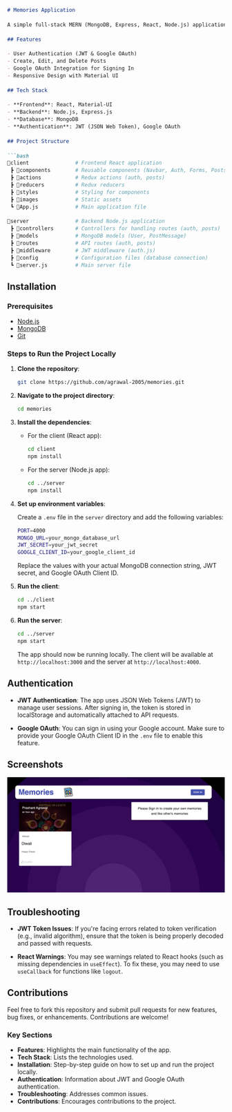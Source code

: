 ```md
# Memories Application

A simple full-stack MERN (MongoDB, Express, React, Node.js) application for sharing memorable moments with images and descriptions. The app supports user authentication, Google sign-in, and allows users to create, edit, and delete posts.

## Features

- User Authentication (JWT & Google OAuth)
- Create, Edit, and Delete Posts
- Google OAuth Integration for Signing In
- Responsive Design with Material UI

## Tech Stack

- **Frontend**: React, Material-UI
- **Backend**: Node.js, Express.js
- **Database**: MongoDB
- **Authentication**: JWT (JSON Web Token), Google OAuth

## Project Structure

```bash
📂client               # Frontend React application
 ┣ 📂components        # Reusable components (Navbar, Auth, Forms, Posts, etc.)
 ┣ 📂actions           # Redux actions (auth, posts)
 ┣ 📂reducers          # Redux reducers
 ┣ 📂styles            # Styling for components
 ┣ 📂images            # Static assets
 ┗ 📄App.js            # Main application file

📂server               # Backend Node.js application
 ┣ 📂controllers       # Controllers for handling routes (auth, posts)
 ┣ 📂models            # MongoDB models (User, PostMessage)
 ┣ 📂routes            # API routes (auth, posts)
 ┣ 📂middleware        # JWT middleware (auth.js)
 ┣ 📂config            # Configuration files (database connection)
 ┗ 📄server.js         # Main server file
```

## Installation

### Prerequisites

- [Node.js](https://nodejs.org/en/)
- [MongoDB](https://www.mongodb.com/)
- [Git](https://git-scm.com/)

### Steps to Run the Project Locally

1. **Clone the repository**:

   ```bash
   git clone https://github.com/agrawal-2005/memories.git
   ```

2. **Navigate to the project directory**:

   ```bash
   cd memories
   ```

3. **Install the dependencies**:

   - For the client (React app):

     ```bash
     cd client
     npm install
     ```

   - For the server (Node.js app):

     ```bash
     cd ../server
     npm install
     ```

4. **Set up environment variables**:

   Create a `.env` file in the `server` directory and add the following variables:

   ```bash
   PORT=4000
   MONGO_URL=your_mongo_database_url
   JWT_SECRET=your_jwt_secret
   GOOGLE_CLIENT_ID=your_google_client_id
   ```

   Replace the values with your actual MongoDB connection string, JWT secret, and Google OAuth Client ID.

5. **Run the client**:

   ```bash
   cd ../client
   npm start
   ```

6. **Run the server**:

   ```bash
   cd ../server
   npm start
   ```

   The app should now be running locally. The client will be available at `http://localhost:3000` and the server at `http://localhost:4000`.

## Authentication

- **JWT Authentication**: The app uses JSON Web Tokens (JWT) to manage user sessions. After signing in, the token is stored in localStorage and automatically attached to API requests.
  
- **Google OAuth**: You can sign in using your Google account. Make sure to provide your Google OAuth Client ID in the `.env` file to enable this feature.

## Screenshots

![Memories App Screenshot](./memories.png)

## Troubleshooting

- **JWT Token Issues**: If you're facing errors related to token verification (e.g., invalid algorithm), ensure that the token is being properly decoded and passed with requests.
  
- **React Warnings**: You may see warnings related to React hooks (such as missing dependencies in `useEffect`). To fix these, you may need to use `useCallback` for functions like `logout`.

## Contributions

Feel free to fork this repository and submit pull requests for new features, bug fixes, or enhancements. Contributions are welcome!


### Key Sections
- **Features**: Highlights the main functionality of the app.
- **Tech Stack**: Lists the technologies used.
- **Installation**: Step-by-step guide on how to set up and run the project locally.
- **Authentication**: Information about JWT and Google OAuth authentication.
- **Troubleshooting**: Addresses common issues.
- **Contributions**: Encourages contributions to the project.